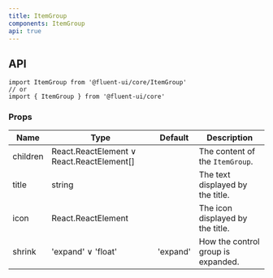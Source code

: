 ```yaml
---
title: ItemGroup
components: ItemGroup
api: true
---
```


## API

```
import ItemGroup from '@fluent-ui/core/ItemGroup'
// or
import { ItemGroup } from '@fluent-ui/core'
```

### Props

| Name | Type | Default | Description |
| --- | --- | --- | --- |
| children | React.ReactElement &or; React.ReactElement[] |  | The content of the `ItemGroup`. |
| title | string |  | The text displayed by the title. |
| icon | React.ReactElement |  | The icon displayed by the title. |
| shrink | 'expand' &or; 'float' | 'expand' | How the control group is expanded. |

